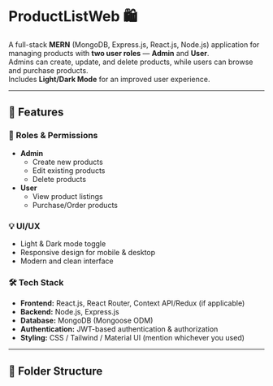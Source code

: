 # ProductListWeb 🛍️

A full-stack **MERN** (MongoDB, Express.js, React.js, Node.js) application for managing products with **two user roles** — **Admin** and **User**.  
Admins can create, update, and delete products, while users can browse and purchase products.  
Includes **Light/Dark Mode** for an improved user experience.

---

## 🚀 Features

### 👤 Roles & Permissions
- **Admin**
  - Create new products
  - Edit existing products
  - Delete products
- **User**
  - View product listings
  - Purchase/Order products

### 💡 UI/UX
- Light & Dark mode toggle
- Responsive design for mobile & desktop
- Modern and clean interface

### 🛠 Tech Stack
- **Frontend:** React.js, React Router, Context API/Redux (if applicable)
- **Backend:** Node.js, Express.js
- **Database:** MongoDB (Mongoose ODM)
- **Authentication:** JWT-based authentication & authorization
- **Styling:** CSS / Tailwind / Material UI (mention whichever you used)

---

## 📂 Folder Structure


